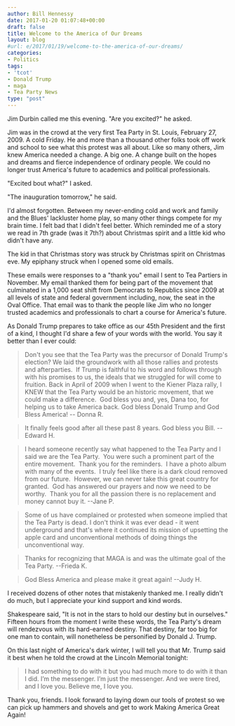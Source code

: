 ```yaml
---
author: Bill Hennessy
date: 2017-01-20 01:07:48+00:00
draft: false
title: Welcome to the America of Our Dreams
layout: blog
#url: e/2017/01/19/welcome-to-the-america-of-our-dreams/
categories:
- Politics
tags:
- 'tcot'
- Donald Trump
- maga
- Tea Party News
type: "post"
---
```


Jim Durbin called me this evening. "Are you excited?" he asked.

Jim was in the crowd at the very first Tea Party in St. Louis, February 27, 2009. A cold Friday. He and more than a thousand other folks took off work and school to see what this protest was all about. Like so many others, Jim knew America needed a change. A big one. A change built on the hopes and dreams and fierce independence of ordinary people. We could no longer trust America's future to academics and political professionals.

"Excited bout what?" I asked.

"The inauguration tomorrow," he said.

I'd almost forgotten. Between my never-ending cold and work and family and the Blues' lackluster home play, so many other things compete for my brain time. I felt bad that I didn't feel better. Which reminded me of a story we read in 7th grade (was it 7th?) about Christmas spirit and a little kid who didn't have any.

The kid in that Christmas story was struck by Christmas spirit on Christmas eve. My epiphany struck when I opened some old emails.

These emails were responses to a "thank you" email I sent to Tea Partiers in November. My email thanked them for being part of the movement that culminated in a 1,000 seat shift from Democrats to Republics since 2009 at all levels of state and federal government including, now, the seat in the Oval Office. That email was to thank the people like Jim who no longer trusted academics and professionals to chart a course for America's future.

As Donald Trump prepares to take office as our 45th President and the first of a kind, I thought I'd share a few of your words with the world. You say it better than I ever could:



> 

> 
> Don't you see that the Tea Party was the precursor of Donald Trump's election? We laid the groundwork with all those rallies and protests and afterparties.  If Trump is faithful to his word and follows through with his promises to us, the ideals that we struggled for will come to fruition. Back in April of 2009 when I went to the Kiener Plaza rally, I KNEW that the Tea Party would be an historic movement, that we could make a difference.  God bless you and, yes, Dana too, for helping us to take America back. God bless Donald Trump and God Bless America! -- Donna R.
> 
> 

> 
> It finally feels good after all these past 8 years. God bless you Bill. -- Edward H.
> 
> 

> 
> I heard someone recently say what happened to the Tea Party and I said we are the Tea Party.  You were such a prominent part of the entire movement.  Thank you for the reminders.  I have a photo album with many of the events.  I truly feel like there is a dark cloud removed from our future.  However, we can never take this great country for granted.  God has answered our prayers and now we need to be worthy.  Thank you for all the passion there is no replacement and money cannot buy it. --Jane P.
> 
> 

> 
> Some of us have complained or protested when someone implied that the Tea Party is dead. I don't think it was ever dead - it went underground and that's where it continued its mission of upsetting the apple card and unconventional methods of doing things the unconventional way.
> 
> 

> 
> Thanks for recognizing that MAGA is and was the ultimate goal of the Tea Party. --Frieda K.
> 
> 

> 
> God Bless America and please make it great again! --Judy H.
> 
> 






I received dozens of other notes that mistakenly thanked me. I really didn't do much, but I appreciate your kind support and kind words.





Shakespeare said, "It is not in the stars to hold our destiny but in ourselves." Fifteen hours from the moment I write these words, the Tea Party's dream will rendezvous with its hard-earned destiny. That destiny, far too big for one man to contain, will nonetheless be personified by Donald J. Trump.





On this last night of America's dark winter, I will tell you that Mr. Trump said it best when he told the crowd at the Lincoln Memorial tonight:





> 

> 
> I had something to do with it but you had much more to do with it than I did. I’m the messenger. I’m just the messenger. And we were tired, and I love you. Believe me, I love you.
> 
> 






Thank you, friends. I look forward to laying down our tools of protest so we can pick up hammers and shovels and get to work Making America Great Again!
